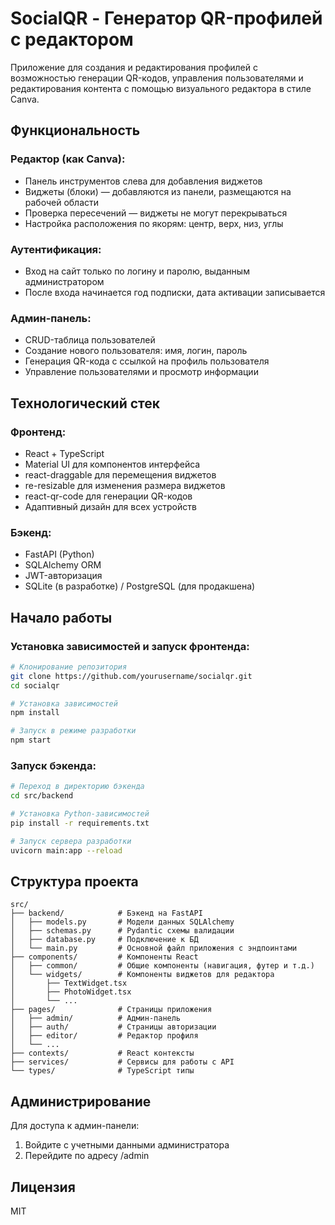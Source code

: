 # SocialQR - Генератор QR-профилей с редактором

Приложение для создания и редактирования профилей с возможностью генерации QR-кодов, управления пользователями и редактирования контента с помощью визуального редактора в стиле Canva.

## Функциональность

### Редактор (как Canva):
- Панель инструментов слева для добавления виджетов
- Виджеты (блоки) — добавляются из панели, размещаются на рабочей области
- Проверка пересечений — виджеты не могут перекрываться
- Настройка расположения по якорям: центр, верх, низ, углы

### Аутентификация:
- Вход на сайт только по логину и паролю, выданным администратором
- После входа начинается год подписки, дата активации записывается

### Админ-панель:
- CRUD-таблица пользователей
- Создание нового пользователя: имя, логин, пароль
- Генерация QR-кода с ссылкой на профиль пользователя
- Управление пользователями и просмотр информации

## Технологический стек

### Фронтенд:
- React + TypeScript
- Material UI для компонентов интерфейса
- react-draggable для перемещения виджетов
- re-resizable для изменения размера виджетов
- react-qr-code для генерации QR-кодов
- Адаптивный дизайн для всех устройств

### Бэкенд:
- FastAPI (Python)
- SQLAlchemy ORM
- JWT-авторизация
- SQLite (в разработке) / PostgreSQL (для продакшена)

## Начало работы

### Установка зависимостей и запуск фронтенда:

```bash
# Клонирование репозитория
git clone https://github.com/yourusername/socialqr.git
cd socialqr

# Установка зависимостей
npm install

# Запуск в режиме разработки
npm start
```

### Запуск бэкенда:

```bash
# Переход в директорию бэкенда
cd src/backend

# Установка Python-зависимостей
pip install -r requirements.txt

# Запуск сервера разработки
uvicorn main:app --reload
```

## Структура проекта

```
src/
├── backend/            # Бэкенд на FastAPI
│   ├── models.py       # Модели данных SQLAlchemy
│   ├── schemas.py      # Pydantic схемы валидации
│   ├── database.py     # Подключение к БД
│   └── main.py         # Основной файл приложения с эндпоинтами
├── components/         # Компоненты React
│   ├── common/         # Общие компоненты (навигация, футер и т.д.)
│   └── widgets/        # Компоненты виджетов для редактора
│       ├── TextWidget.tsx
│       ├── PhotoWidget.tsx
│       └── ...
├── pages/              # Страницы приложения
│   ├── admin/          # Админ-панель
│   ├── auth/           # Страницы авторизации
│   ├── editor/         # Редактор профиля
│   └── ...
├── contexts/           # React контексты
├── services/           # Сервисы для работы с API
└── types/              # TypeScript типы
```

## Администрирование

Для доступа к админ-панели:
1. Войдите с учетными данными администратора
2. Перейдите по адресу /admin

## Лицензия

MIT

